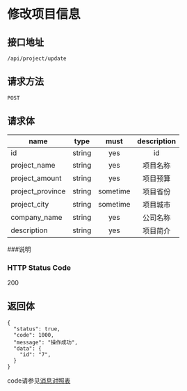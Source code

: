 # 修改项目信息

## 接口地址

`/api/project/update`

## 请求方法

`POST`

## 请求体

| name     | type     | must     | description |
|----------|:--------:|:--------:|:--------:|
| id   | string   | yes      | id |
| project_name | string   | yes | 项目名称 |
| project_amount     | string    | yes   | 项目预算 |
| project_province | string   | sometime      | 项目省份 |
| project_city | string   | sometime      | 项目城市 |
| company_name     | string   | yes      | 公司名称 | 
| description     | string   | yes      | 项目简介 |


###说明


### HTTP Status Code

200

## 返回体
```json5
{
  "status": true,
  "code": 1000,
  "message": "操作成功",
  "data": {
    "id": "7",
  }
}
```

code请参见[消息对照表](消息对照表.md)

